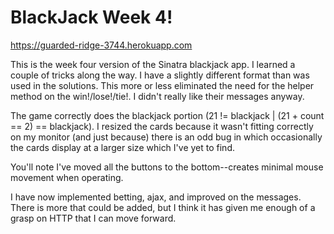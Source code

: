 BlackJack Week 4!
=================

https://guarded-ridge-3744.herokuapp.com

This is the week four version of the Sinatra blackjack app. I learned a couple of tricks along the way. I have a slightly different format than was used in the solutions. This more or less eliminated the need for the helper method on the win!/lose!/tie!. I didn't really like their messages anyway.

The game correctly does the blackjack portion (21 != blackjack | (21 + count == 2) == blackjack). I resized the cards because it wasn't fitting correctly on my monitor (and just because) there is an odd bug in which occasionally the cards display at a larger size which I've yet to find.

You'll note I've moved all the buttons to the bottom--creates minimal mouse movement when operating.

I have now implemented betting, ajax, and improved on the messages. There is more that could be added, but I think it has given me enough of a grasp on HTTP that I can move forward.
